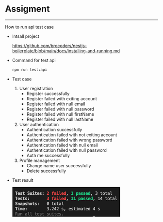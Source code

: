 # Assigment

---

How to run api test case

- Intsall project

  https://github.com/brocoders/nestjs-boilerplate/blob/main/docs/installing-and-running.md

- Command for test api

  ```bash
  npm run test:api
  ```

- Test case

  1. User registration
     - Register successfully
     - Register failed with exiting account
     - Register failed with null email
     - Register failed with null password
     - Register failed with null firstName
     - Register failed with null lastName
  2. User authentication
     - Authentication successfully
     - Authentication failed with not exiting account
     - Authentication failed with wrong password
     - Authentication failed with null email
     - Authentication failed with null password
     - Auth me successfully
  3. Profile management
     - Change name user successfully
     - Delete successfully

- Test result

  ![alt text][def]

  [def]: image.png
